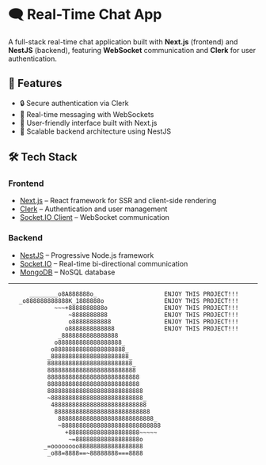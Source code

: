 # 🗨️ Real-Time Chat App

A full-stack real-time chat application built with **Next.js** (frontend) and **NestJS** (backend), featuring **WebSocket** communication and **Clerk** for user authentication.

## 🚀 Features

- 🔒 Secure authentication via Clerk
- 💬 Real-time messaging with WebSockets
- 🧭 User-friendly interface built with Next.js
- 🧱 Scalable backend architecture using NestJS

## 🛠️ Tech Stack

### Frontend

- [Next.js](https://nextjs.org/) – React framework for SSR and client-side rendering
- [Clerk](https://clerk.dev/) – Authentication and user management
- [Socket.IO Client](https://socket.io/docs/v4/client-api/) – WebSocket communication

### Backend

- [NestJS](https://nestjs.com/) – Progressive Node.js framework
- [Socket.IO](https://socket.io/) – Real-time bi-directional communication
- [MongoDB](https://www.mongodb.com/) – NoSQL database

---

          ________o8A888888o_                   ENJOY THIS PROJECT!!!
       _o888888888888K_1888888o                 ENJOY THIS PROJECT!!!
                 ~~~+8888888888o                ENJOY THIS PROJECT!!!
                     ~8888888888                ENJOY THIS PROJECT!!!
                     o88888888888               ENJOY THIS PROJECT!!!
                    o8888888888888              ENJOY THIS PROJECT!!!
                  _8888888888888888
                 o888888888888888888_
                o88888888888888888888_
               _8888888888888888888888_
               888888888888888888888888_
               8888888888888888888888888
               88888888888888888888888888
               88888888888888888888888888
               888888888888888888888888888
               ~88888888888888888888888888_
                488888888888888888888888888
                 888888888888888888888888888
                  888888888888888888888888888_
                  ~8888888888888888888888888888
                    +88888888888888888888~~~~~
                     ~=888888888888888888o
              _=oooooooo888888888888888888
               _o88=8888==~88888888===8888

